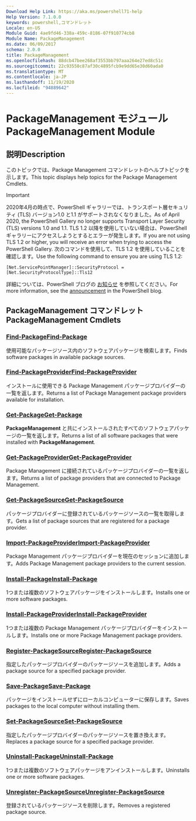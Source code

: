```yaml
---
Download Help Link: https://aka.ms/powershell71-help
Help Version: 7.1.0.0
keywords: powershell,コマンドレット
Locale: en-US
Module Guid: 4ae9fd46-338a-459c-8186-07f910774cb8
Module Name: PackageManagement
ms.date: 06/09/2017
schema: 2.0.0
title: PackageManagement
ms.openlocfilehash: 88dcb47bee268af3553bb797aaa264e27ed8c51c
ms.sourcegitcommit: 22c93550c87af30c4895fcb9e9dd65e30d60ada0
ms.translationtype: MT
ms.contentlocale: ja-JP
ms.lasthandoff: 11/19/2020
ms.locfileid: "94889642"
---
```

# <span data-ttu-id="6954d-103">PackageManagement モジュール</span><span class="sxs-lookup"><span data-stu-id="6954d-103">PackageManagement Module</span></span>

## <span data-ttu-id="6954d-104">説明</span><span class="sxs-lookup"><span data-stu-id="6954d-104">Description</span></span>

<span data-ttu-id="6954d-105">このトピックでは、Package Management コマンドレットのヘルプトピックを示します。</span><span class="sxs-lookup"><span data-stu-id="6954d-105">This topic displays help topics for the Package Management Cmdlets.</span></span>

> [!IMPORTANT]
> <span data-ttu-id="6954d-106">2020年4月の時点で、PowerShell ギャラリーでは、トランスポート層セキュリティ (TLS) バージョン1.0 と1.1 がサポートされなくなりました。</span><span class="sxs-lookup"><span data-stu-id="6954d-106">As of April 2020, the PowerShell Gallery no longer supports Transport Layer Security (TLS) versions 1.0 and 1.1.</span></span> <span data-ttu-id="6954d-107">TLS 1.2 以降を使用していない場合は、PowerShell ギャラリーにアクセスしようとするとエラーが発生します。</span><span class="sxs-lookup"><span data-stu-id="6954d-107">If you are not using TLS 1.2 or higher, you will receive an error when trying to access the PowerShell Gallery.</span></span> <span data-ttu-id="6954d-108">次のコマンドを使用して、TLS 1.2 を使用していることを確認します。</span><span class="sxs-lookup"><span data-stu-id="6954d-108">Use the following command to ensure you are using TLS 1.2:</span></span>
>
> `[Net.ServicePointManager]::SecurityProtocol = [Net.SecurityProtocolType]::Tls12`
>
> <span data-ttu-id="6954d-109">詳細については、PowerShell ブログの [お知らせ](https://devblogs.microsoft.com/powershell/powershell-gallery-tls-support/) を参照してください。</span><span class="sxs-lookup"><span data-stu-id="6954d-109">For more information, see the [announcement](https://devblogs.microsoft.com/powershell/powershell-gallery-tls-support/) in the PowerShell blog.</span></span>

## <span data-ttu-id="6954d-110">PackageManagement コマンドレット</span><span class="sxs-lookup"><span data-stu-id="6954d-110">PackageManagement Cmdlets</span></span>

### [<span data-ttu-id="6954d-111">Find-Package</span><span class="sxs-lookup"><span data-stu-id="6954d-111">Find-Package</span></span>](Find-Package.md)
<span data-ttu-id="6954d-112">使用可能なパッケージソース内のソフトウェアパッケージを検索します。</span><span class="sxs-lookup"><span data-stu-id="6954d-112">Finds software packages in available package sources.</span></span>

### [<span data-ttu-id="6954d-113">Find-PackageProvider</span><span class="sxs-lookup"><span data-stu-id="6954d-113">Find-PackageProvider</span></span>](Find-PackageProvider.md)
<span data-ttu-id="6954d-114">インストールに使用できる Package Management パッケージプロバイダーの一覧を返します。</span><span class="sxs-lookup"><span data-stu-id="6954d-114">Returns a list of Package Management package providers available for installation.</span></span>

### [<span data-ttu-id="6954d-115">Get-Package</span><span class="sxs-lookup"><span data-stu-id="6954d-115">Get-Package</span></span>](Get-Package.md)
<span data-ttu-id="6954d-116">**PackageManagement** と共にインストールされたすべてのソフトウェアパッケージの一覧を返します。</span><span class="sxs-lookup"><span data-stu-id="6954d-116">Returns a list of all software packages that were installed with **PackageManagement**.</span></span>

### [<span data-ttu-id="6954d-117">Get-PackageProvider</span><span class="sxs-lookup"><span data-stu-id="6954d-117">Get-PackageProvider</span></span>](Get-PackageProvider.md)
<span data-ttu-id="6954d-118">Package Management に接続されているパッケージプロバイダーの一覧を返します。</span><span class="sxs-lookup"><span data-stu-id="6954d-118">Returns a list of package providers that are connected to Package Management.</span></span>

### [<span data-ttu-id="6954d-119">Get-PackageSource</span><span class="sxs-lookup"><span data-stu-id="6954d-119">Get-PackageSource</span></span>](Get-PackageSource.md)
<span data-ttu-id="6954d-120">パッケージプロバイダーに登録されているパッケージソースの一覧を取得します。</span><span class="sxs-lookup"><span data-stu-id="6954d-120">Gets a list of package sources that are registered for a package provider.</span></span>

### [<span data-ttu-id="6954d-121">Import-PackageProvider</span><span class="sxs-lookup"><span data-stu-id="6954d-121">Import-PackageProvider</span></span>](Import-PackageProvider.md)
<span data-ttu-id="6954d-122">Package Management パッケージプロバイダーを現在のセッションに追加します。</span><span class="sxs-lookup"><span data-stu-id="6954d-122">Adds Package Management package providers to the current session.</span></span>

### [<span data-ttu-id="6954d-123">Install-Package</span><span class="sxs-lookup"><span data-stu-id="6954d-123">Install-Package</span></span>](Install-Package.md)
<span data-ttu-id="6954d-124">1つまたは複数のソフトウェアパッケージをインストールします。</span><span class="sxs-lookup"><span data-stu-id="6954d-124">Installs one or more software packages.</span></span>

### [<span data-ttu-id="6954d-125">Install-PackageProvider</span><span class="sxs-lookup"><span data-stu-id="6954d-125">Install-PackageProvider</span></span>](Install-PackageProvider.md)
<span data-ttu-id="6954d-126">1つまたは複数の Package Management パッケージプロバイダーをインストールします。</span><span class="sxs-lookup"><span data-stu-id="6954d-126">Installs one or more Package Management package providers.</span></span>

### [<span data-ttu-id="6954d-127">Register-PackageSource</span><span class="sxs-lookup"><span data-stu-id="6954d-127">Register-PackageSource</span></span>](Register-PackageSource.md)
<span data-ttu-id="6954d-128">指定したパッケージプロバイダーのパッケージソースを追加します。</span><span class="sxs-lookup"><span data-stu-id="6954d-128">Adds a package source for a specified package provider.</span></span>

### [<span data-ttu-id="6954d-129">Save-Package</span><span class="sxs-lookup"><span data-stu-id="6954d-129">Save-Package</span></span>](Save-Package.md)
<span data-ttu-id="6954d-130">パッケージをインストールせずにローカルコンピューターに保存します。</span><span class="sxs-lookup"><span data-stu-id="6954d-130">Saves packages to the local computer without installing them.</span></span>

### [<span data-ttu-id="6954d-131">Set-PackageSource</span><span class="sxs-lookup"><span data-stu-id="6954d-131">Set-PackageSource</span></span>](Set-PackageSource.md)
<span data-ttu-id="6954d-132">指定したパッケージプロバイダーのパッケージソースを置き換えます。</span><span class="sxs-lookup"><span data-stu-id="6954d-132">Replaces a package source for a specified package provider.</span></span>

### [<span data-ttu-id="6954d-133">Uninstall-Package</span><span class="sxs-lookup"><span data-stu-id="6954d-133">Uninstall-Package</span></span>](Uninstall-Package.md)
<span data-ttu-id="6954d-134">1つまたは複数のソフトウェアパッケージをアンインストールします。</span><span class="sxs-lookup"><span data-stu-id="6954d-134">Uninstalls one or more software packages.</span></span>

### [<span data-ttu-id="6954d-135">Unregister-PackageSource</span><span class="sxs-lookup"><span data-stu-id="6954d-135">Unregister-PackageSource</span></span>](Unregister-PackageSource.md)
<span data-ttu-id="6954d-136">登録されているパッケージソースを削除します。</span><span class="sxs-lookup"><span data-stu-id="6954d-136">Removes a registered package source.</span></span>

